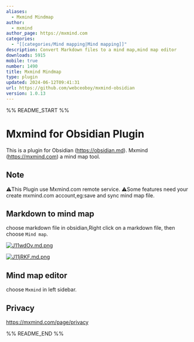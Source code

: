 ```yaml
---
aliases:
  - Mxmind Mindmap
author:
  - mxmind
author_page: https://mxmind.com
categories:
  - "[[categories/Mind mapping|Mind mapping]]"
description: Convert Markdown files to a mind map,mind map editor
downloads: 5915
mobile: true
number: 1490
title: Mxmind Mindmap
type: plugin
updated: 2024-06-12T09:41:31
url: https://github.com/webceoboy/mxmind-obsidian
version: 1.0.13
---
```


%% README_START %%

# Mxmind for Obsidian  Plugin

This is a plugin for Obsidian (https://obsidian.md).
Mxmind (https://mxmind.com) a mind map tool.


## Note
⚠️This Plugin use Mxmind.com remote service.
⚠️Some features need your create mxmind.com account,eg:save and sync mind map file.

## Markdown to mind map

choose markdown file in obsidian,Right click on a markdown file, then choose `Mind map`.

[![J11wdOv.md.png](https://iili.io/J11wdOv.md.png)](https://freeimage.host/i/J11wdOv)

[![J11jRKF.md.png](https://iili.io/J11jRKF.md.png)](https://freeimage.host/i/J11jRKF)

##  Mind map editor
choose `Mxmind` in left sidebar.

## Privacy
https://mxmind.com/page/privacy




%% README_END %%